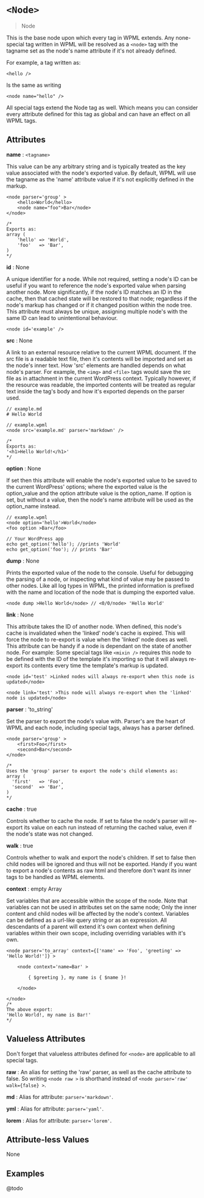 # `<Node>`

> Node

This is the base node upon which every tag in WPML extends. Any none-special tag written in WPML will be resolved as a `<node>` tag with the tagname set as the node's name attribute if it's not already defined.

For example, a tag written as:

```
<hello />
```

Is the same as writing

```
<node name="hello" />
```

All special tags extend the Node tag as well. Which means you can consider every attribute defined for this tag as global and can have an effect on all WPML tags.

## Attributes

**name** : `<tagname>`

This value can be any arbitrary string and is typically treated as the key value associated with the node's exported value. By default, WPML will use the tagname as the 'name' attribute value if it's not explicitly defined in the markup.

```
<node parser='group' >
    <hello>World</hello>
    <node name="foo">Bar</node>
</node>

/*
Exports as:
array (
    'hello' => 'World',
    'foo'   => 'Bar',
)
*/
```

**id** : None

A unique identifier for a node. While not required, setting a node's ID can be useful if you want to reference the node's exported value when parsing another node. More significantly, if the node's ID matches an ID in the cache, then that cached state will be restored to that node; regardless if the node's markup has changed or if it changed position within the node tree. This attribute must always be unique, assigning multiple node's with the same ID can lead to unintentional behaviour.

```
<node id='example' />
```

**src** : None

A link to an external resource relative to the current WPML document. If the src file is a readable text file, then it's contents will be imported and set as the node's inner text. How 'src' elements are handled depends on what node's parser. For example, the `<img>` and `<file>` tags would save the src file as in attachment in the current WordPress context. Typically however, if the resource was readable, the imported contents will be treated as regular text inside the tag's body and how it's exported depends on the parser used.

```
// example.md
# Hello World

// example.wpml
<node src='example.md' parser='markdown' />

/*
Exports as:
'<h1>Hello World!</h1>'
*/

```

**option** : None

If set then this attribute will enable the node's exported value to be saved to the current WordPress' options; where the exported value is the option_value and the option attribute value is the option_name. If option is set, but without a value, then the node's name attribute will be used as the option_name instead.

```
// example.wpml
<node option='hello'>World</node>
<foo option >Bar</foo>

// Your WordPress app
echo get_option('hello'); //prints 'World'
echo get_option('foo'); // prints 'Bar'
```

**dump** : None

Prints the exported value of the node to the console. Useful for debugging the parsing of a node, or inspecting what kind of value may be passed to other nodes. Like all log types in WPML, the printed information is prefixed with the name and location of the node that is dumping the exported value.

```
<node dump >Hello World</node> // <0/0/node> 'Hello World'
```

**link** : None

This attribute takes the ID of another node. When defined, this node's cache is invalidated when the 'linked' node's cache is expired. This will force the node to re-export is value when the 'linked' node does as well. This attribute can be handy if a node is dependant on the state of another node. For example: Some special tags like `<mixin />`  requires this node to be defined with the ID of the template it's importing so that it will always re-export its contents every time the template's markup is updated.

```
<node id='test' >Linked nodes will always re-export when this node is updated</node>

<node link='test' >This node will always re-export when the 'linked' node is updated</node>

```

**parser** : 'to_string'

Set the parser to export the node's value with. Parser's are the heart of WPML and each node, including special tags, always has a parser defined.

```
<node parser='group' >
    <first>Foo</first>
    <second>Bar</second>
</node>

/* 
Uses the 'group' parser to export the node's child elements as:
array (
  'first'   => 'Foo',
  'second'  => 'Bar',
)
*/

```

**cache** : true

Controls whether to cache the node. If set to false the node's parser will re-export its value on each run instead of returning the cached value, even if the node's state was not changed.

**walk** : true

Controls whether to walk and export the node's children. If set to false then child nodes will be ignored and thus will not be exported. Handy if you want to export a node's contents as raw html and therefore don't want its inner tags to be handled as WPML elements.

**context** : empty Array

Set variables that are accessible within the scope of the node. Note that variables can not be used in attributes set on the same node; Only the inner content and child nodes will be affected by the node's context. Variables can be defined as a url-like query string or as an expression. All descendants of a parent will extend it's own context when defining variables within their own scope, including overriding variables with it's own.

```
<node parser='to_array' context={['name' => 'Foo', 'greeting' => 'Hello World!']} >

    <node context='name=Bar' >

        { $greeting }, my name is { $name }!

    </node>

</node>
/*
The above export:
'Hello World!, my name is Bar!'
*/
```

## Valueless Attributes
Don't forget that valueless attributes defined for `<node>` are applicable to all special tags.

**raw** : An alias for setting the 'raw' parser, as well as the cache attribute to false. So writing `<node raw >` is shorthand instead of `<node parser='raw' walk={false} >`. 

**md** : Alias for attribute: `parser='markdown'`.

**yml** : Alias for attribute: `parser='yaml'`.

**lorem** : Alias for attribute: `parser='lorem'`.

## Attribute-less Values

None

## Examples

@todo